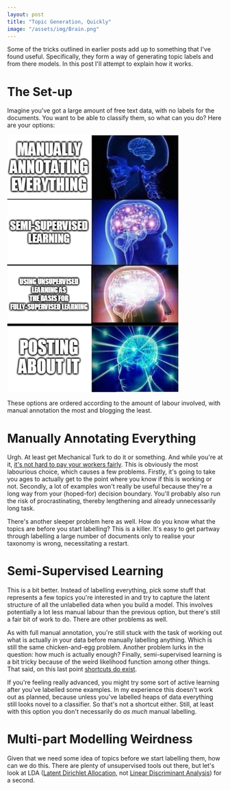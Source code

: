 ```yaml
---
layout: post
title: "Topic Generation, Quickly"
image: "/assets/img/Brain.png"
---
```


Some of the tricks outlined in earlier posts add up to something that I've found useful. Specifically, they form a way of generating topic labels and from there models.
In this post I'll attempt to explain how it works.

# The Set-up

Imagine you've got a large amount of free text data, with no labels for the documents. You want to be able to classify them, so what can you do? 
Here are your options:

<img src="/assets/img/Brain.png" width="400" height="600" />

These options are ordered according to the amount of labour involved, with manual annotation the most and blogging the least.

# Manually Annotating Everything 

Urgh. At least get Mechanical Turk to do it or something. And while you're at it, [it's not hard to pay your workers fairly](https://fairwork.stanford.edu/). This is obviously the most labourious choice, which causes a few problems. Firstly, it's going to take you ages to actually get to the point where you know if this is working or not. Secondly, a lot of examples won't really be useful because they're a long way from your (hoped-for) decision boundary. You'll probably also run the risk of procrastinating, thereby lengthening and already unnecessarily long task. 

There's another sleeper problem here as well. How do you know what the topics are before you start labelling? This is a killer. It's easy to get partway through labelling a large number of documents only to realise your taxonomy is wrong, necessitating a restart. 

# Semi-Supervised Learning

This is a bit better. Instead of labelling everything, pick some stuff that represents a few topics you're interested in and try to capture the latent structure of all the unlabelled data when you build a model. This involves potentially a lot less manual labour than the previous option, but there's still a fair bit of work to do. There are other problems as well. 

As with full manual annotation, you're still stuck with the task of working out what is actually _in_ your data before manually labelling anything. Which is still the same chicken-and-egg problem. Another problem lurks in the question: how much is actually enough?
Finally, semi-supervised learning is a bit tricky because of the weird likelihood function among other things. That said, on this last point [shortcuts do exist](https://breakitdownto.earth/2019/07/12/Semi-Supervised_Learning_Trick.html).

If you're feeling really advanced, you might try some sort of active learning after you've labelled some examples. In my experience this doesn't work out as planned, because unless you've labelled heaps of data everything still looks novel to a classifier. So that's not a shortcut either. Still, at least with this option you don't necessarily do _as much_ manual labelling.

# Multi-part Modelling Weirdness

Given that we need some idea of topics before we start labelling them, how can we do this. There are plenty of unsupervised tools out there, but let's look at LDA ([Latent Dirichlet Allocation](https://en.wikipedia.org/wiki/Latent_Dirichlet_allocation), not [Linear Discriminant Analysis](https://en.wikipedia.org/wiki/Linear_discriminant_analysis)) for a second.
